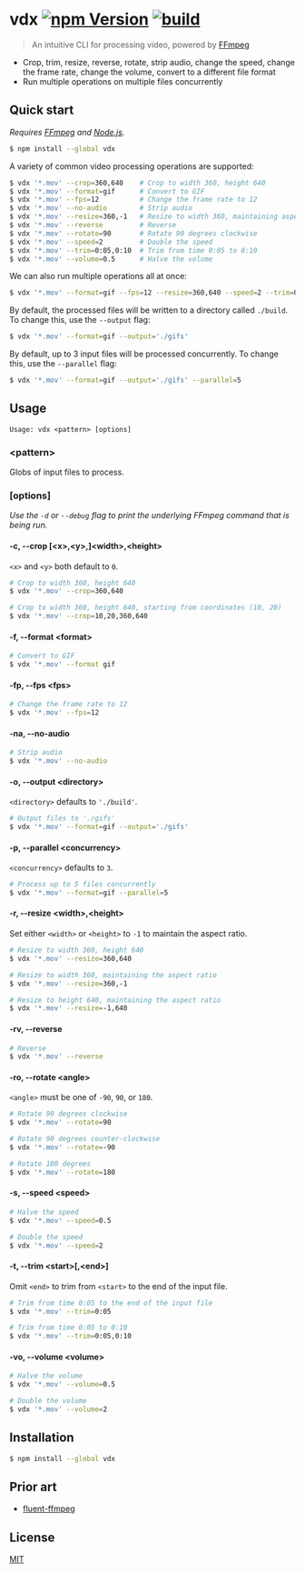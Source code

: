 # vdx [![npm Version](https://img.shields.io/npm/v/vdx?cacheSeconds=1800)](https://www.npmjs.org/package/vdx) [![build](https://github.com/yuanqing/vdx/workflows/build/badge.svg)](https://github.com/yuanqing/vdx/actions?query=workflow%3Abuild)

> An intuitive CLI for processing video, powered by [FFmpeg](https://ffmpeg.org)

- Crop, trim, resize, reverse, rotate, strip audio, change the speed, change the frame rate, change the volume, convert to a different file format
- Run multiple operations on multiple files concurrently

## Quick start

*Requires [FFmpeg](https://ffmpeg.org) and [Node.js](https://nodejs.org).*

```sh
$ npm install --global vdx
```

A variety of common video processing operations are supported:

```sh
$ vdx '*.mov' --crop=360,640    # Crop to width 360, height 640
$ vdx '*.mov' --format=gif      # Convert to GIF
$ vdx '*.mov' --fps=12          # Change the frame rate to 12
$ vdx '*.mov' --no-audio        # Strip audio
$ vdx '*.mov' --resize=360,-1   # Resize to width 360, maintaining aspect ratio
$ vdx '*.mov' --reverse         # Reverse
$ vdx '*.mov' --rotate=90       # Rotate 90 degrees clockwise
$ vdx '*.mov' --speed=2         # Double the speed
$ vdx '*.mov' --trim=0:05,0:10  # Trim from time 0:05 to 0:10
$ vdx '*.mov' --volume=0.5      # Halve the volume
```

We can also run multiple operations all at once:

```sh
$ vdx '*.mov' --format=gif --fps=12 --resize=360,640 --speed=2 --trim=0:05,0:10
```

By default, the processed files will be written to a directory called `./build`. To change this, use the `--output` flag:

```sh
$ vdx '*.mov' --format=gif --output='./gifs'
```

By default, up to 3 input files will be processed concurrently. To change this, use the `--parallel` flag:

```sh
$ vdx '*.mov' --format=gif --output='./gifs' --parallel=5
```

## Usage

```
Usage: vdx <pattern> [options]
```

### &lt;pattern&gt;

Globs of input files to process.

### [options]

*Use the `-d` or `--debug` flag to print the underlying FFmpeg command that is being run.*

#### -c, --crop [&lt;x&gt;,&lt;y&gt;,]&lt;width&gt;,&lt;height&gt;

`<x>` and `<y>` both default to `0`.

```sh
# Crop to width 360, height 640
$ vdx '*.mov' --crop=360,640

# Crop to width 360, height 640, starting from coordinates (10, 20)
$ vdx '*.mov' --crop=10,20,360,640
```

#### -f, --format &lt;format&gt;

```sh
# Convert to GIF
$ vdx '*.mov' --format gif
```

#### -fp, --fps &lt;fps&gt;

```sh
# Change the frame rate to 12
$ vdx '*.mov' --fps=12
```

#### -na, --no-audio

```sh
# Strip audio
$ vdx '*.mov' --no-audio
```

#### -o, --output &lt;directory&gt;

`<directory>` defaults to `'./build'`.

```sh
# Output files to './gifs'
$ vdx '*.mov' --format=gif --output='./gifs'
```

#### -p, --parallel &lt;concurrency&gt;

`<concurrency>` defaults to `3`.

```sh
# Process up to 5 files concurrently
$ vdx '*.mov' --format=gif --parallel=5
```

#### -r, --resize &lt;width&gt;,&lt;height&gt;

Set either `<width>` or `<height>` to `-1` to maintain the aspect ratio.

```sh
# Resize to width 360, height 640
$ vdx '*.mov' --resize=360,640

# Resize to width 360, maintaining the aspect ratio
$ vdx '*.mov' --resize=360,-1

# Resize to height 640, maintaining the aspect ratio
$ vdx '*.mov' --resize=-1,640
```

#### -rv, --reverse

```sh
# Reverse
$ vdx '*.mov' --reverse
```

#### -ro, --rotate &lt;angle&gt;

`<angle>` must be one of `-90`, `90`, or `180`.

```sh
# Rotate 90 degrees clockwise
$ vdx '*.mov' --rotate=90

# Rotate 90 degrees counter-clockwise
$ vdx '*.mov' --rotate=-90

# Rotate 180 degrees
$ vdx '*.mov' --rotate=180
```

#### -s, --speed &lt;speed&gt;

```sh
# Halve the speed
$ vdx '*.mov' --speed=0.5

# Double the speed
$ vdx '*.mov' --speed=2
```

#### -t, --trim &lt;start&gt;[,&lt;end&gt;]

Omit `<end>` to trim from `<start>` to the end of the input file.

```sh
# Trim from time 0:05 to the end of the input file
$ vdx '*.mov' --trim=0:05

# Trim from time 0:05 to 0:10
$ vdx '*.mov' --trim=0:05,0:10
```

#### -vo, --volume &lt;volume&gt;

```sh
# Halve the volume
$ vdx '*.mov' --volume=0.5

# Double the volume
$ vdx '*.mov' --volume=2
```

## Installation

```sh
$ npm install --global vdx
```

## Prior art

- [fluent-ffmpeg](https://github.com/fluent-ffmpeg/node-fluent-ffmpeg)

## License

[MIT](/LICENSE.md)
